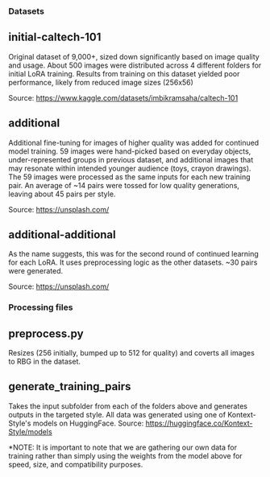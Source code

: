 ### Datasets

## initial-caltech-101 

Original dataset of 9,000+, sized down significantly based on image quality and usage.
About 500 images were distributed across 4 different folders for initial LoRA training. Results from
training on this dataset yielded poor performance, likely from reduced image sizes (256x56)

Source: https://www.kaggle.com/datasets/imbikramsaha/caltech-101

## additional
Additional fine-tuning for images of higher quality was added for continued model training. 59 images were hand-picked 
based on everyday objects, under-represented groups in previous dataset, and additional images that may
resonate within intended younger audience (toys, crayon drawings). The 59 images were processed as the same
inputs for each new training pair. An average of ~14 pairs were tossed for low quality generations, leaving
about 45 pairs per style.

Source: https://unsplash.com/

## additional-additional
As the name suggests, this was for the second round of continued learning for each LoRA. It uses preprocessing
logic as the other datasets. ~30 pairs were generated.

Source: https://unsplash.com/


### Processing files

## preprocess.py
Resizes (256 initially, bumped up to 512 for quality) and coverts all images to RBG in the dataset.

## generate_training_pairs
Takes the input subfolder from each of the folders above and generates outputs in the targeted style. 
All data was generated using one of Kontext-Style's models on HuggingFace.
Source: https://huggingface.co/Kontext-Style/models

*NOTE: It is important to note that we are gathering our own data for training rather than simply using the weights from 
the model above for speed, size, and compatibility purposes.  
